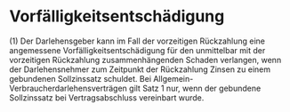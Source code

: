# Vorfälligkeitsentschädigung

(1) Der Darlehensgeber kann im Fall der vorzeitigen Rückzahlung eine angemessene Vorfälligkeitsentschädigung für den unmittelbar mit der vorzeitigen Rückzahlung zusammenhängenden Schaden verlangen, wenn der Darlehensnehmer zum Zeitpunkt der Rückzahlung Zinsen zu einem gebundenen Sollzinssatz schuldet. Bei Allgemein-Verbraucherdarlehensverträgen gilt Satz 1 nur, wenn der gebundene Sollzinssatz bei Vertragsabschluss vereinbart wurde.